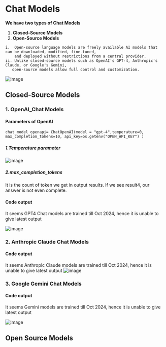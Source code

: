 # Chat Models

******We have two types of Chat Models******
1. **Closed-Source Models**
2. **Open-Source Models**

```
i.  Open-source language models are freely available AI models that can be downloaded, modified, fine-tuned,
    and deployed without restrictions from a central provider. 
ii. Unlike closed-source models such as OpenAI's GPT-4, Anthropic's Claude, or Google's Gemini,
   open-source models allow full control and customization.
```
![image](https://github.com/user-attachments/assets/9e4985ec-0053-4bc5-ab90-d31f51ac49f3)



## Closed-Source Models 

### 1. OpenAI_Chat Models 
#### Parameters of OpenAI

```chat_model_openapi= ChatOpenAI(model = "gpt-4",temperature=0, max_completion_tokens=10, api_key=os.getenv("OPEN_API_KEY") )```

##### 1.Temperature parameter
![image](https://github.com/user-attachments/assets/e8ead1c5-4c49-4b84-a92e-58c178741a09)

##### 2.max_completion_tokens
It is the count of token we get in output results. If we see result4, our answer is not even complete.

#### Code output
It seems GPT4 Chat models are trained till Oct 2024, hence it is unable to give latest output

![image](https://github.com/user-attachments/assets/bf639bb8-6c41-46e7-8d95-1203dd6acf45)

### 2. Anthropic Claude Chat Models

#### Code output
It seems Anthropic Claude models are trained till Oct 2024, hence it is unable to give latest output
![image](https://github.com/user-attachments/assets/02323657-6b36-4b20-8451-08dbd15cd67c)

### 3. Google Gemini Chat Models

#### Code output
It seems Gemini models are trained till Oct 2024, hence it is unable to give latest output

![image](https://github.com/user-attachments/assets/e2fc60f6-39c9-44a9-b049-4394745ecb8a)

## Open Source Models 

